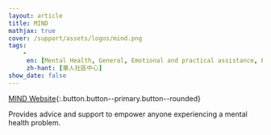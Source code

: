 ```yaml
---
layout: article
title: MIND
mathjax: true
cover: /support/assets/logos/mind.png
tags:
    -
     en: [Mental Health, General, Emotional and practical assistance, Personal safety services, Help navigating the criminal justice system, Restorative justice]
     zh-hant: [華人社區中心]
show_date: false
---
```


[MIND Website](https://www.mind.org.uk){:.button.button--primary.button--rounded}


Provides advice and support to empower anyone experiencing a mental health problem.
